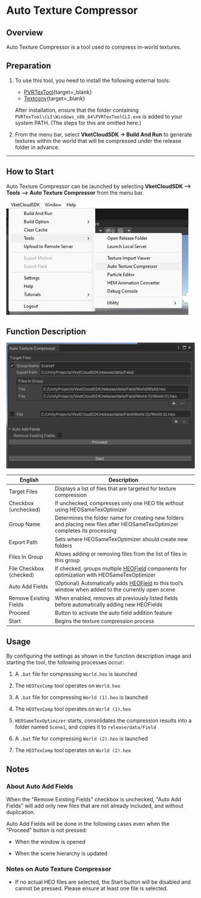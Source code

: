 # Auto Texture Compressor

## Overview

Auto Texture Compressor is a tool used to compress in-world textures.

## Preparation

1. To use this tool, you need to install the following external tools:

    - [PVRTexTool](https://developer.imaginationtech.com/pvrtextool/){target=_blank}
    - [Textconv](https://github.com/microsoft/DirectXTex){target=_blank}

    After installation, ensure that the folder containing `PVRTexTool\CLI\Windows_x86_64\PVRTexToolCLI.exe` is added to your system PATH. (The steps for this are omitted here.)

2. From the menu bar, select **VketCloudSDK -> Build And Run** to generate textures within the world that will be compressed under the release folder in advance.

---

## How to Start

Auto Texture Compressor can be launched by selecting **VketCloudSDK --> Tools --> Auto Texture Compressor** from the menu bar.

![AutoTextureCompressor_1](img/AutoTextureCompressor_1.jpg)

## Function Description

![AutoTextureCompressor_2](img/AutoTextureCompressor_2.jpg)

| English | Description |
|----|----|
| Target Files | Displays a list of files that are targeted for texture compression |
| Checkbox (unchecked)  | If unchecked, compresses only one HEO file without using HEOSameTexOptimizer |
| Group Name | Determines the folder name for creating new folders and placing new files after HEOSameTexOptimizer completes its processing |
| Export Path | Sets where HEOSameTexOptimizer should create new folders |
| Files In Group  | Allows adding or removing files from the list of files in this group |
| File Checkbox (checked)  | If checked, groups multiple [HEOField](../HEOComponents/HEOField.md) components for optimization with HEOSameTexOptimizer |
| Auto Add Fields | (Optional) Automatically adds [HEOField](../HEOComponents/HEOField.md) to this tool’s window when added to the currently open scene |
| Remove Existing Fields | When enabled, removes all previously listed fields before automatically adding new HEOFields |
| Proceed| Button to activate the auto field addition feature |
| Start | Begins the texture compression process |

## Usage

By configuring the settings as shown in the function description image and starting the tool, the following processes occur:

1. A `.bat` file for compressing `World.heo` is launched

2. The `HEOTexComp` tool operates on `World.heo`

3. A `.bat` file for compressing `World (1).heo` is launched

4. The `HEOTexComp` tool operates on `World (1).heo`

5. `HEOSameTexOptimizer` starts, consolidates the compression results into a folder named `Scene1`, and copies it to `release/data/Field`

6. A `.bat` file for compressing `World (2).heo` is launched

7. The `HEOTexComp` tool operates on `World (2).heo`

## Notes

### About Auto Add Fields

When the "Remove Existing Fields" checkbox is unchecked, "Auto Add Fields" will add only new files that are not already included, and without duplication.

Auto Add Fields will be done in the following cases even when the "Proceed" button is not pressed:

- When the window is opened

- When the scene hierarchy is updated

### Notes on Auto Texture Compressor

- If no actual HEO files are selected, the Start button will be disabled and cannot be pressed. Please ensure at least one file is selected.
